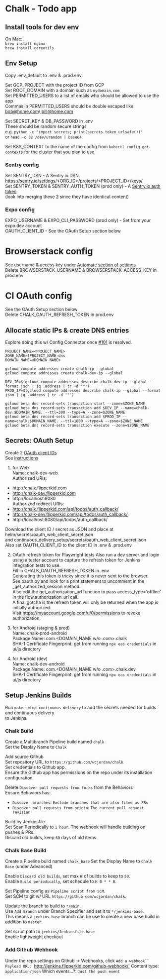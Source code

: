 # Chalk - Todo app

## Install tools for dev env
On Mac:  
`brew install nginx`  
`brew install coreutils`  

## Env Setup
Copy .env_default to .env & .prod.env  

Set GCP_PROJECT with the project ID from GCP  
Set ROOT_DOMAIN with a domain such as `mydomain.com`  
Set PERMITTED_USERS to a list of emails who should be allowed to use the app  
Commas in PERMITTED_USERS should be double escaped like: bob@home.com\\,bill@home.com  

Set SECRET_KEY & DB_PASSWORD in .env  
  These should be random secure strings  
  e.g. `python -c "import secrets; print(secrets.token_urlsafe())"`  
  or `head -c 32 /dev/urandom | base64`  

Set K8S_CONTEXT to the name of the config from `kubectl config get-contexts` for the cluster that you plan to use.  

### Sentry config
Set SENTRY_DSN - A Sentry.io DSN.  https://sentry.io/settings/<ORG_ID>/projects/<PROJECT_ID>/keys/  
Set SENTRY_TOKEN & SENTRY_AUTH_TOKEN (prod only) - A [Sentry.io auth token](https://sentry.io/settings/account/api/auth-tokens/)  
(look into merging these 2 since they have identical content)

### Expo config
EXPO_USERNAME & EXPO_CLI_PASSWORD (prod only) - Set from your expo.dev account  
OAUTH_CLIENT_ID - See the OAuth Setup section below  

# Browserstack config
See username & access key under [Automate section of settings](https://www.browserstack.com/accounts/settings)  
Delete BROWSERSTACK_USERNAME & BROWSERSTACK_ACCESS_KEY in prod.env  

# CI OAuth config
See the OAuth Setup section below  
Delete CHALK_OAUTH_REFRESH_TOKEN in prod.env  

## Allocate static IPs & create DNS entries
Explore doing this w/ Config Connector once [#101](https://github.com/GoogleCloudPlatform/k8s-config-connector/issues/101) is resolved.

```
PROJECT_NAME=<PROJECT_NAME>
ZONE_NAME=$PROJECT_NAME-dns
DOMAIN_NAME=<DOMAIN_NAME>

gcloud compute addresses create chalk-ip --global
gcloud compute addresses create chalk-dev-ip --global

DEV_IP=$(gcloud compute addresses describe chalk-dev-ip --global --format json | jq .address | tr -d '"')
PROD_IP=$(gcloud compute addresses describe chalk-ip --global --format json | jq .address | tr -d '"')

gcloud beta dns record-sets transaction start --zone=$ZONE_NAME
gcloud beta dns record-sets transaction add $DEV_IP --name=chalk-dev.$DOMAIN_NAME. --ttl=300 --type=A --zone=$ZONE_NAME
gcloud beta dns record-sets transaction add $PROD_IP --name=chalk.$DOMAIN_NAME. --ttl=1800 --type=A --zone=$ZONE_NAME
gcloud beta dns record-sets transaction execute --zone=$ZONE_NAME

```

## Secrets: OAuth Setup
Create 2 [OAuth client IDs](https://console.cloud.google.com/apis/credentials)  
See [instructions](https://docs.expo.dev/guides/authentication/#google)  

1) for Web  
Name: chalk-dev-web  
Authorized URIs:  
- http://chalk.flipperkid.com  
- http://chalk-dev.flipperkid.com  
- http://localhost:8080  
Authorized redirect URIs:   
- http://chalk.flipperkid.com/api/todos/auth_callback/  
- http://chalk-dev.flipperkid.com/api/todos/auth_callback/  
- http://localhost:8080/api/todos/auth_callback/  

Download the client ID / secret as JSON and place at helm/secrets/oauth_web_client_secret.json  
and continuous_delivery_setup/secrets/oauth_web_client_secret.json  
Also set OAUTH_CLIENT_ID to the client ID in .env & .prod.env

2) OAuth refresh token for Playwright tests
Also run a dev server and login using a tester account to capture the refresh token for Jenkins integration tests to use.  
Fill in CHALK_OAUTH_REFRESH_TOKEN in .env  
Generating this token is tricky since it is never sent to the browser.  
See oauth.py and look for a print statement to uncomment in the \_get_authorized_session method.  
Also edit the get_authorization_url function to pass access_type='offline' in the flow.authorization_url call.  
A final gotcha is the refresh token will only be returned when the app is initially authorized.  
Visit https://myaccount.google.com/u/0/permissions to revoke authorization.  

3) for Android (staging & prod)  
Name: chalk-prod-android  
Package Name: com.<DOMAIN_NAME w/o .com>.chalk  
SHA-1 Certificate Fingerprint: get from running `npx eas credentials` in ui/js directory  

4) for Android (dev)  
Name: chalk-dev-android  
Package Name: com.<DOMAIN_NAME w/o .com>.chalk.dev  
SHA-1 Certificate Fingerprint: get from running `npx eas credentials` in ui/js directory  

## Setup Jenkins Builds
Run `make setup-continuous-delivery` to add the secrets needed for builds and continuous delivery  
to Jenkins.

### Chalk Build
Create a Multibranch Pipeline build named `chalk`  
Set the Display Name to `Chalk`

Add source Github  
Set repository URL to `https://github.com/wcjordan/chalk`  
Set credentials to Github app.  
Ensure the Github app has permissions on the repo under its installation configuration.  

Delete `Discover pull requests from forks` from the Behaviors  
Ensure Behaviors has:  
- `Discover branches`: `Exclude branches that are also filed as PRs`
- `Discover pull requests from origin`: `The current pull request revision`

Build by Jenkinsfile  
Set Scan Periodically to `1 hour`.  The webhook will handle building on pushes & PRs.  
Discard old builds, keep `60` days of old items.  

### Chalk Base Build
Create a Pipeline build named `chalk_base`
Set the Display Name to `Chalk Base` (under Advanced)

Enable `Discard old builds`, set max # of builds to keep to `50`.  
Enable `Build periodically`, set schedule to `H 0 * * 0`.  

Set Pipeline config as `Pipeline script from SCM`.  
Set SCM to git w/ URL `https://github.com/wcjordan/chalk`.  

Update the branch to build to `*/main`.  
Use `Add Branch` under Branch Specifier and set it to `*/jenkins-base`.  
This means a `jenkins-base` branch can be use to create a new base build in addition to `master`.  

Set script path to `jenkins/Jenkinsfile.base`  
Enable lightweight checkout  

### Add Github Webhook
Under the repo settings on Github -> Webhooks, click `Add a webhook``
Payload URL: `http://jenkins.flipperkid.com/github-webhook/`
Content type: `application/json`
Which events...?: `Just the push event`
